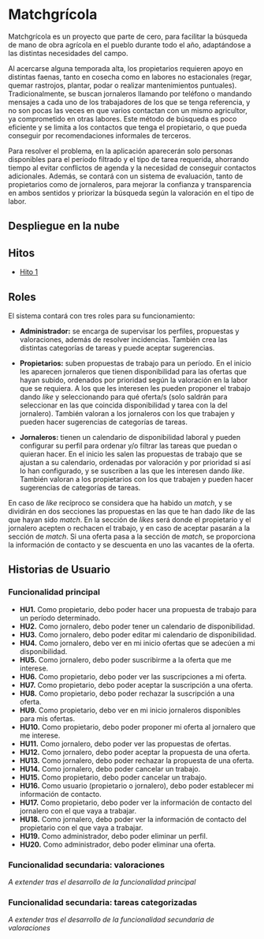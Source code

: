 # Matchgrícola

Matchgrícola es un proyecto que parte de cero, para facilitar la búsqueda de mano de obra agrícola en el pueblo durante todo el año, adaptándose a las distintas necesidades del campo.

Al acercarse alguna temporada alta, los propietarios requieren apoyo en distintas faenas, tanto en cosecha como en labores no estacionales (regar, quemar rastrojos, plantar, podar o realizar mantenimientos puntuales). Tradicionalmente, se buscan jornaleros llamando por teléfono o mandando mensajes a cada uno de los trabajadores de los que se tenga referencia, y no son pocas las veces en que varios contactan con un mismo agricultor, ya comprometido en otras labores. Este método de búsqueda es poco eficiente y se limita a los contactos que tenga el propietario, o que pueda conseguir por recomendaciones informales de terceros.

Para resolver el problema, en la aplicación aparecerán solo personas disponibles para el período filtrado y el tipo de tarea requerida, ahorrando tiempo al evitar conflictos de agenda y la necesidad de conseguir contactos adicionales. Además, se contará con un sistema de evaluación, tanto de propietarios como de jornaleros, para mejorar la confianza y transparencia en ambos sentidos y priorizar la búsqueda según la valoración en el tipo de labor.

## Despliegue en la nube


## Hitos

* [Hito 1](./documentacion/hito1.md)

## Roles

El sistema contará con tres roles para su funcionamiento:

* **Administrador:** se encarga de supervisar los perfiles, propuestas y valoraciones, además de resolver incidencias. También crea las distintas categorías de tareas y puede aceptar sugerencias.

* **Propietarios:** suben propuestas de trabajo para un período. En el inicio les aparecen jornaleros que tienen disponibilidad para las ofertas que hayan subido, ordenados por prioridad según la valoración en la labor que se requiera. A los que les interesen les pueden proponer el trabajo dando *like* y seleccionando para qué oferta/s (solo saldrán para seleccionar en las que coincida disponibilidad y tarea con la del jornalero). También valoran a los jornaleros con los que trabajen y pueden hacer sugerencias de categorías de tareas.

* **Jornaleros:** tienen un calendario de disponibilidad laboral y pueden configurar su perfil para ordenar y/o filtrar las tareas que puedan o quieran hacer. En el inicio les salen las propuestas de trabajo que se ajustan a su calendario, ordenadas por valoración y por prioridad si así lo han configurado, y se suscriben a las que les interesen dando *like*. También valoran a los propietarios con los que trabajen y pueden hacer sugerencias de categorías de tareas.

En caso de *like* recíproco se considera que ha habido un *match*, y se dividirán en dos secciones las propuestas en las que te han dado *like* de las que hayan sido *match*. En la sección de *likes* será donde el propietario y el jornalero acepten o rechacen el trabajo, y en caso de aceptar pasarán a la sección de *match*. Si una oferta pasa a la sección de *match*, se proporciona la información de contacto y se descuenta en uno las vacantes de la oferta.

## Historias de Usuario

### Funcionalidad principal

* **HU1.** Como propietario, debo poder hacer una propuesta de trabajo para un período determinado.
* **HU2.** Como jornalero, debo poder tener un calendario de disponibilidad.
* **HU3.** Como jornalero, debo poder editar mi calendario de disponibilidad.
* **HU4.** Como jornalero, debo ver en mi inicio ofertas que se adecúen a mi disponibilidad.
* **HU5.** Como jornalero, debo poder suscribirme a la oferta que me interese.
* **HU6.** Como propietario, debo poder ver las suscripciones a mi oferta.
* **HU7.** Como propietario, debo poder aceptar la suscripción a una oferta.
* **HU8.** Como propietario, debo poder rechazar la suscripción a una oferta.
* **HU9.** Como propietario, debo ver en mi inicio jornaleros disponibles para mis ofertas.
* **HU10.** Como propietario, debo poder proponer mi oferta al jornalero que me interese.
* **HU11.** Como jornalero, debo poder ver las propuestas de ofertas.
* **HU12.** Como jornalero, debo poder aceptar la propuesta de una oferta.
* **HU13.** Como jornalero, debo poder rechazar la propuesta de una oferta.
* **HU14.** Como jornalero, debo poder cancelar un trabajo.
* **HU15.** Como propietario, debo poder cancelar un trabajo.
* **HU16.** Como usuario (propietario o jornalero), debo poder establecer mi información de contacto.
* **HU17.** Como propietario, debo poder ver la información de contacto del jornalero con el que vaya a trabajar.
* **HU18.** Como jornalero, debo poder ver la información de contacto del propietario con el que vaya a trabajar.
* **HU19.** Como administrador, debo poder eliminar un perfil.
* **HU20.** Como administrador, debo poder eliminar una oferta.

### Funcionalidad secundaria: valoraciones

*A extender tras el desarrollo de la funcionalidad principal*

### Funcionalidad secundaria: tareas categorizadas

*A extender tras el desarrollo de la funcionalidad secundaria de valoraciones*
